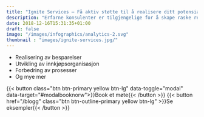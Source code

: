 ```yaml
---
title: "Ignite Services – Få aktiv støtte til å realisere ditt potensial på innkjøp"
description: "Erfarne konsulenter er tilgjengelige for å skape raske resultater gjennom skreddersydde løsninger"
date: 2018-12-16T15:31:35+01:00
draft: false
image: "/images/infographics/analytics-2.svg"
thumbnail : "images/ignite-services.jpg/"
---
```


<ul class="fa-ul">
<li><span class="fa-li"><i class="fas fa-hand-holding-usd" style="color: #ebaf41;"></i></span>Realisering av besparelser​</li>
<li><span class="fa-li"><i class="fas fa-sitemap" style=" color: #ebaf41;"></i></span>Utvikling av innkjøpsorganisasjon​</li>
<li><span class="fa-li"><i class="fas fa-chart-line" style="color: #ebaf41;"></i></span>Forbedring av prosesser​</li>
<li><span class="fa-li"><i class="fas fa-list-alt" style="color: #ebaf41;"></i></span>Og mye mer</li>
</ul>

{{< button class="btn btn-primary yellow btn-lg" data-toggle="modal" data-target="#modalbooknorw">}}Book et møte{{< /button >}}
{{< button href="/blogg" class="btn btn-outline-primary yellow btn-lg" >}}Se eksempler{{< /button >}}
